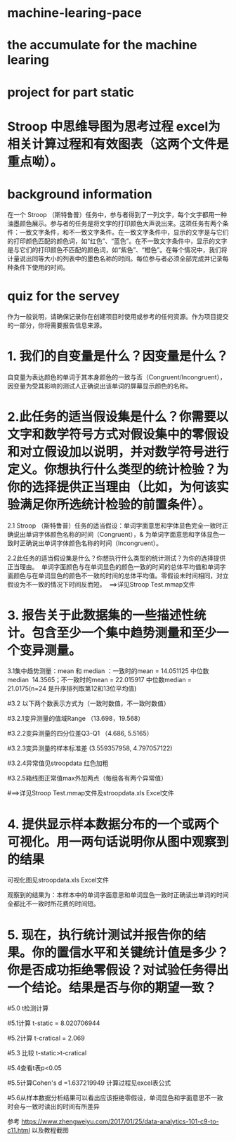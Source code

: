 
# machine-learing-pace
# the accumulate for the machine learing
# project for part static
# Stroop 中思维导图为思考过程 excel为相关计算过程和有效图表（这两个文件是重点呦）。
# background information
在一个 Stroop （斯特鲁普）任务中，参与者得到了一列文字，每个文字都用一种油墨颜色展示。参与者的任务是将文字的打印颜色大声说出来。这项任务有两个条件：一致文字条件，和不一致文字条件。在一致文字条件中，显示的文字是与它们的打印颜色匹配的颜色词，如“红色”、“蓝色”。在不一致文字条件中，显示的文字是与它们的打印颜色不匹配的颜色词，如“紫色”、“橙色”。在每个情况中，我们将计量说出同等大小的列表中的墨色名称的时间。每位参与者必须全部完成并记录每种条件下使用的时间。
# quiz for the servey
作为一般说明，请确保记录你在创建项目时使用或参考的任何资源。作为项目提交的一部分，你将需要报告信息来源。

# 1.	我们的自变量是什么？因变量是什么？
自变量为表达颜色的单词于其本身颜色的一致与否（Congruent/Incongruent），因变量为受其影响的测试人正确说出该单词的屏幕显示颜色的名称。

# 2.此任务的适当假设集是什么？你需要以文字和数学符号方式对假设集中的零假设和对立假设加以说明，并对数学符号进行定义。你想执行什么类型的统计检验？为你的选择提供正当理由（比如，为何该实验满足你所选统计检验的前置条件）。

2.1 Stroop （斯特鲁普）任务的适当假设：单词字面意思和字体显色完全一致时正确说出单词字体颜色名称的时间（Congruent），& 为单词字面意思和字体显色一致时正确说出单词字体颜色名称的时间（Incongruent）。

2.2此任务的适当假设集是什么？你想执行什么类型的统计测试？为你的选择提供正当理由。  单词字面颜色与在单词显色的颜色一致的时间的总体平均值和单词字面颜色与在单词显色的颜色不一致的时间的总体平均值。零假设未时间相同，对立假设为不一致的情况下时间反而短。  ==>详见Stroop Test.mmap文件

# 3.	报告关于此数据集的一些描述性统计。包含至少一个集中趋势测量和至少一个变异测量。

3.1集中趋势测量：mean  和 median ：一致时的mean = 14.051125 中位数 median  14.3565；不一致时的mean = 22.015917 中位数median = 21.0175(n=24 是升序排列取第12和13位平均值)

#3.2 以下两个数表示方式为（一致时数值，不一致时数值）

#3.2.1变异测量的值域Range （13.698，19.568）

#3.2.2变异测量的四分位差Q3-Q1 （4.686, 5.5165）

#3.2.3变异测量的样本标准差 (3.559357958, 4.797057122)

#3.2.4异常值见stroopdata 红色加粗

#3.2.5箱线图正常值max外加两点（每组各有两个异常值）

#==>详见Stroop Test.mmap文件及stroopdata.xls Excel文件

# 4.	提供显示样本数据分布的一个或两个可视化。用一两句话说明你从图中观察到的结果

可视化图见stroopdata.xls Excel文件

观察到的结果为：本样本中的单词字面意思和单词显色一致时正确读出单词的时间全都比不一致时所花费的时间短。

# 5.	现在，执行统计测试并报告你的结果。你的置信水平和关键统计值是多少？你是否成功拒绝零假设？对试验任务得出一个结论。结果是否与你的期望一致？
#5.0 t检测计算

#5.1计算 t-static = 8.020706944

#5.2计算 t-cratical = 2.069

#5.3 比较 t-static>t-cratical

#5.4查看t表p<0.05

#5.5计算Cohen's d =1.637219949 计算过程见excel表公式

#5.6从样本数据分析结果可以看出应该拒绝零假设，单词显色和字面意思不一致时会与一致时读出的时间有所差异

参考 https://www.zhengweiyu.com/2017/01/25/data-analytics-101-c9-to-c11.html
以及教程截图
